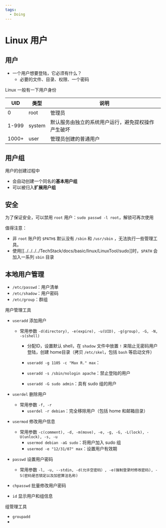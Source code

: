 ```yaml
---
tags:
  - Doing
---
```


# Linux 用户

## 用户

* 一个用户想要登陆，它必须有什么？
  * 必要的文件、目录、权限、一个密码

Linux 一般有一下用户身份

| UID   | 类型   | 说明                                               |
| ----- | ------ | -------------------------------------------------- |
| 0     | root   | 管理员                                             |
| 1-999 | system | 默认服务由独立的系统用户运行，避免提权操作产生破坏 |
| 1000+ | user   | 管理员创建的普通用户                               |

## 用户组

用户的创建过程中

* 会自动创建一个同名的**基本用户组**
* 可以被归入**扩展用户组**

## 安全

为了保证安全，可以禁用 `root` 用户：`sudo passwd -l root`，解锁可再次使用

值得注意：

* 非 `root` 账户的 `$PATH$` 默认没有 `/sbin` 和 `/usr/sbin` ，无法执行一些管理工具。
* 使用[[../../../../TechStack/docs/basic/linux/LinuxTool/sudo]]时，`$PATH` 会加入一系列 `sbin` 目录

## 本地用户管理

* `/etc/passwd`：用户清单
* `/etc/shadow`：用户密码
* `/etc/group`：群组

用户管理工具

* `useradd` 添加用户

  * 常用参数 `-d(directory), -e(expire), -u(UID), -g(group), -G, -N, -s(shell)`

    * 分配ID，设置默认 shell，在 `shadow` 文件中放置 `!` 来阻止无密码用户登陆，创建 home目录（拷贝 `/etc/skel`，包括 `bash` 等启动文件）

    * `useradd -g 1105 -c "Max R." max`：
    * `useradd -s /sbin/nologin apache`：禁止登陆的用户
    * `useradd -G sudo admin`：具有 sudo 组的用户

* `userdel` 删除用户

  * 常用参数 `-f, -r`
    * `userdel -r debian`：完全移除用户（包括 home 和邮箱目录）

* `usermod` 修改用户信息

  * 常用参数 `-c(comment), -d, -m(move), -e, -g, -G, -L(lock), -U(unlock), -s, -u`
    * `usermod debian -aG sudo`：将用户加入 sudo 组
    * `usermod -e "12/31/07" max`：设置用户有效期

* `passwd` 设置用户密码

  * 常用参数 `-l, -u, --stdin, -d(允许空密码）, -e(强制登录时修改密码), -S(密码是否锁定以及加密算法名称)`

* `chpasswd` 批量修改用户密码
* `id` 显示用户和组信息

组管理工具

* `groupadd`
* 